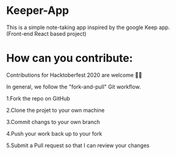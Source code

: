 # Keeper-App
This is a simple note-taking app inspired by the google Keep app.  
(Front-end React based project)

# How can you contribute:
Contributions for Hacktoberfest 2020 are welcome 🎉🎉

In general, we follow the "fork-and-pull" Git workflow.

1.Fork the repo on GitHub

2.Clone the projet to your own machine

3.Commit changs to your own branch

4.Push your work back up to your fork

5.Submit a Pull request so that I can review your changes
